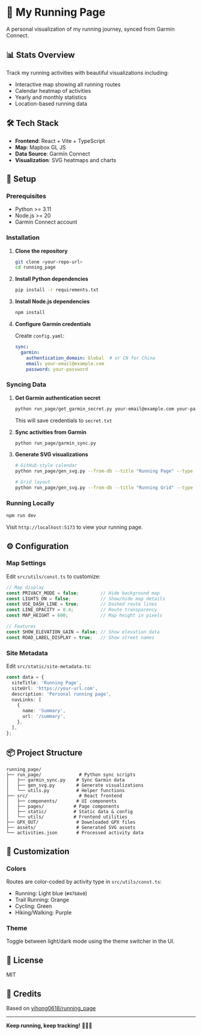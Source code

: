 # 🏃 My Running Page

A personal visualization of my running journey, synced from Garmin Connect.

## 📊 Stats Overview

Track my running activities with beautiful visualizations including:
- Interactive map showing all running routes
- Calendar heatmap of activities
- Yearly and monthly statistics
- Location-based running data

## 🛠️ Tech Stack

- **Frontend**: React + Vite + TypeScript
- **Map**: Mapbox GL JS
- **Data Source**: Garmin Connect
- **Visualization**: SVG heatmaps and charts

## 🚀 Setup

### Prerequisites

- Python >= 3.11
- Node.js >= 20
- Garmin Connect account

### Installation

1. **Clone the repository**
   ```bash
   git clone <your-repo-url>
   cd running_page
   ```

2. **Install Python dependencies**
   ```bash
   pip install -r requirements.txt
   ```

3. **Install Node.js dependencies**
   ```bash
   npm install
   ```

4. **Configure Garmin credentials**
   
   Create `config.yaml`:
   ```yaml
   sync:
     garmin:
       authentication_domain: Global  # or CN for China
       email: your-email@example.com
       password: your-password
   ```

### Syncing Data

1. **Get Garmin authentication secret**
   ```bash
   python run_page/get_garmin_secret.py your-email@example.com your-password
   ```
   This will save credentials to `secret.txt`

2. **Sync activities from Garmin**
   ```bash
   python run_page/garmin_sync.py
   ```

3. **Generate SVG visualizations**
   ```bash
   # GitHub-style calendar
   python run_page/gen_svg.py --from-db --title "Running Page" --type github --athlete "Your Name" --special-distance 10 --special-distance2 20 --special-color yellow --special-color2 red --output assets/github.svg --use-localtime --min-distance 0.5

   # Grid layout
   python run_page/gen_svg.py --from-db --title "Running Grid" --type grid --athlete "Your Name" --output assets/grid.svg --min-distance 0.5 --special-color yellow --special-color2 red --special-distance 10 --special-distance2 20 --use-localtime
   ```

### Running Locally

```bash
npm run dev
```

Visit `http://localhost:5173` to view your running page.

## ⚙️ Configuration

### Map Settings

Edit `src/utils/const.ts` to customize:

```typescript
// Map display
const PRIVACY_MODE = false;        // Hide background map
const LIGHTS_ON = false;           // Show/hide map details
const USE_DASH_LINE = true;        // Dashed route lines
const LINE_OPACITY = 0.4;          // Route transparency
const MAP_HEIGHT = 600;            // Map height in pixels

// Features
const SHOW_ELEVATION_GAIN = false; // Show elevation data
const ROAD_LABEL_DISPLAY = true;   // Show street names
```

### Site Metadata

Edit `src/static/site-metadata.ts`:

```typescript
const data = {
  siteTitle: 'Running Page',
  siteUrl: 'https://your-url.com',
  description: 'Personal running page',
  navLinks: [
    {
      name: 'Summary',
      url: '/summary',
    },
  ],
};
```

## 📦 Project Structure

```
running_page/
├── run_page/              # Python sync scripts
│   ├── garmin_sync.py    # Sync Garmin data
│   ├── gen_svg.py        # Generate visualizations
│   └── utils.py          # Helper functions
├── src/                   # React frontend
│   ├── components/       # UI components
│   ├── pages/           # Page components
│   ├── static/          # Static data & config
│   └── utils/           # Frontend utilities
├── GPX_OUT/              # Downloaded GPX files
├── assets/               # Generated SVG assets
└── activities.json       # Processed activity data
```

## 🎨 Customization

### Colors

Routes are color-coded by activity type in `src/utils/const.ts`:
- Running: Light blue (`#47b8e0`)
- Trail Running: Orange
- Cycling: Green
- Hiking/Walking: Purple

### Theme

Toggle between light/dark mode using the theme switcher in the UI.

## 📝 License

MIT

## 🙏 Credits

Based on [yihong0618/running_page](https://github.com/yihong0618/running_page)

---

**Keep running, keep tracking!** 🏃‍♂️💨
